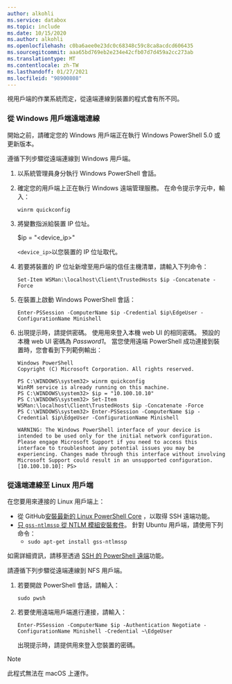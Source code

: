 ```yaml
---
author: alkohli
ms.service: databox
ms.topic: include
ms.date: 10/15/2020
ms.author: alkohli
ms.openlocfilehash: c0ba6aee0e23dc0c68348c59c8ca8acdcd606435
ms.sourcegitcommit: aaa65bd769eb2e234e42cfb07d7d459a2cc273ab
ms.translationtype: MT
ms.contentlocale: zh-TW
ms.lasthandoff: 01/27/2021
ms.locfileid: "98900808"
---
```

視用戶端的作業系統而定，從遠端連線到裝置的程式會有所不同。

### <a name="remotely-connect-from-a-windows-client"></a>從 Windows 用戶端遠端連線

開始之前，請確定您的 Windows 用戶端正在執行 Windows PowerShell 5.0 或更新版本。

遵循下列步驟從遠端連線到 Windows 用戶端。

1. 以系統管理員身分執行 Windows PowerShell 會話。
2. 確定您的用戶端上正在執行 Windows 遠端管理服務。 在命令提示字元中，輸入：

    `winrm quickconfig`

3. 將變數指派給裝置 IP 位址。

    $ip = "<device_ip>"

    `<device_ip>`以您裝置的 IP 位址取代。

4. 若要將裝置的 IP 位址新增至用戶端的信任主機清單，請輸入下列命令：

    `Set-Item WSMan:\localhost\Client\TrustedHosts $ip -Concatenate -Force`

5. 在裝置上啟動 Windows PowerShell 會話：

    `Enter-PSSession -ComputerName $ip -Credential $ip\EdgeUser -ConfigurationName Minishell`

6. 出現提示時，請提供密碼。 使用用來登入本機 web UI 的相同密碼。 預設的本機 web UI 密碼為 *Password1*。 當您使用遠端 PowerShell 成功連接到裝置時，您會看到下列範例輸出：  

    ```
    Windows PowerShell
    Copyright (C) Microsoft Corporation. All rights reserved.
    
    PS C:\WINDOWS\system32> winrm quickconfig
    WinRM service is already running on this machine.
    PS C:\WINDOWS\system32> $ip = "10.100.10.10"
    PS C:\WINDOWS\system32> Set-Item WSMan:\localhost\Client\TrustedHosts $ip -Concatenate -Force
    PS C:\WINDOWS\system32> Enter-PSSession -ComputerName $ip -Credential $ip\EdgeUser -ConfigurationName Minishell

    WARNING: The Windows PowerShell interface of your device is intended to be used only for the initial network configuration. Please engage Microsoft Support if you need to access this interface to troubleshoot any potential issues you may be experiencing. Changes made through this interface without involving Microsoft Support could result in an unsupported configuration.
    [10.100.10.10]: PS>
    ```

### <a name="remotely-connect-from-a-linux-client"></a>從遠端連線至 Linux 用戶端

在您要用來連接的 Linux 用戶端上：

- 從 GitHub[安裝最新的 Linux PowerShell Core](/powershell/scripting/install/installing-powershell-core-on-linux?preserve-view=true&view=powershell-6) ，以取得 SSH 遠端功能。 
- [只 `gss-ntlmssp` 從 NTLM 模組安裝套件](https://github.com/Microsoft/omi/blob/master/Unix/doc/setup-ntlm-omi.md)。 針對 Ubuntu 用戶端，請使用下列命令：
    - `sudo apt-get install gss-ntlmssp`

如需詳細資訊，請移至透過 [SSH 的 PowerShell 遠端](/powershell/scripting/learn/remoting/ssh-remoting-in-powershell-core?preserve-view=true&view=powershell-6)功能。

請遵循下列步驟從遠端連線到 NFS 用戶端。

1. 若要開啟 PowerShell 會話，請輸入：

    `sudo pwsh`
 
2. 若要使用遠端用戶端進行連接，請輸入：

    `Enter-PSSession -ComputerName $ip -Authentication Negotiate -ConfigurationName Minishell -Credential ~\EdgeUser`

    出現提示時，請提供用來登入您裝置的密碼。
 
> [!NOTE]
> 此程式無法在 macOS 上運作。